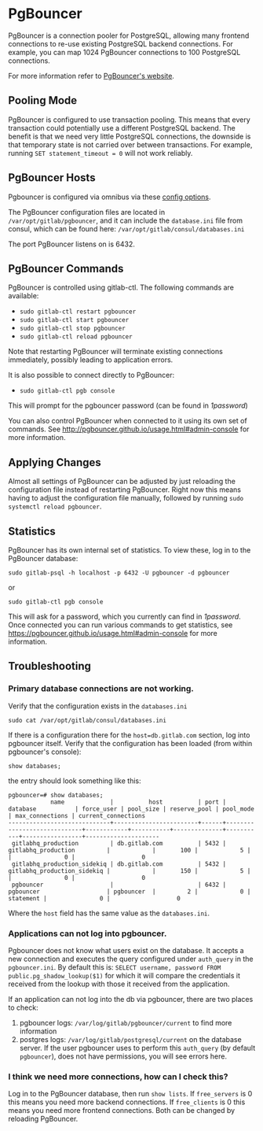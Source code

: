 # PgBouncer

PgBouncer is a connection pooler for PostgreSQL, allowing many frontend
connections to re-use existing PostgreSQL backend connections. For example, you
can map 1024 PgBouncer connections to 100 PostgreSQL connections.

For more information refer to [PgBouncer's
website](http://pgbouncer.github.io/).

## Pooling Mode

PgBouncer is configured to use transaction pooling. This means that every
transaction could potentially use a different PostgreSQL backend. The benefit is
that we need very little PostgreSQL connections, the downside is that temporary
state is not carried over between transactions. For example, running `SET
statement_timeout = 0` will not work reliably.

## PgBouncer Hosts

Pgbouncer is configured via omnibus via these [config options](https://gitlab.com/gitlab-org/omnibus-gitlab/blob/master/files/gitlab-config-template/gitlab.rb.template#L1587).

The PgBouncer configuration files are located in `/var/opt/gitlab/pgbouncer`,
and it can include the `database.ini` file from consul, which can be found 
here: `/var/opt/gitlab/consul/databases.ini`

The port PgBouncer listens on is 6432.

## PgBouncer Commands

PgBouncer is controlled using gitlab-ctl. The following commands are
available:

* `sudo gitlab-ctl restart pgbouncer`
* `sudo gitlab-ctl start pgbouncer`
* `sudo gitlab-ctl stop pgbouncer`
* `sudo gitlab-ctl reload pgbouncer`

Note that restarting PgBouncer will terminate existing connections immediately,
possibly leading to application errors.

It is also possible to connect directly to PgBouncer:

* `sudo gitlab-ctl pgb console`

This will prompt for the pgbouncer password (can be found in *1password*)

You can also control PgBouncer when connected to it using its own set of
commands. See <http://pgbouncer.github.io/usage.html#admin-console> for more
information.

## Applying Changes

Almost all settings of PgBouncer can be adjusted by just reloading the
configuration file instead of restarting PgBouncer. Right now this means having
to adjust the configuration file manually, followed by running `sudo systemctl
reload pgbouncer`.

## Statistics

PgBouncer has its own internal set of statistics. To view these, log in to the
PgBouncer database:

    sudo gitlab-psql -h localhost -p 6432 -U pgbouncer -d pgbouncer

or

    sudo gitlab-ctl pgb console

This will ask for a password, which you currently can find in *1password*. 
Once connected you can run various commands to
get statistics, see <https://pgbouncer.github.io/usage.html#admin-console> for
more information.

## Troubleshooting

### Primary database connections are not working.

Verify that the configuration exists in the `databases.ini`

    sudo cat /var/opt/gitlab/consul/databases.ini

If there is a configuration there for the `host=db.gitlab.com` section, log into 
pgbouncer itself. Verify that the configuration has been loaded (from within pgbouncer's console):

    show databases;

the entry should look something like this:

```
pgbouncer=# show databases;
            name             |          host          | port |          database           | force_user | pool_size | reserve_pool | pool_mode | max_connections | current_connections 
-----------------------------+------------------------+------+-----------------------------+------------+-----------+--------------+-----------+-----------------+---------------------
 gitlabhq_production         | db.gitlab.com          | 5432 | gitlabhq_production         |            |       100 |            5 |           |               0 |                   0
 gitlabhq_production_sidekiq | db.gitlab.com          | 5432 | gitlabhq_production_sidekiq |            |       150 |            5 |           |               0 |                   0
 pgbouncer                   |                        | 6432 | pgbouncer                   | pgbouncer  |         2 |            0 | statement |               0 |                   0
```

Where the `host` field has the same value as the `databases.ini`.

### Applications can not log into pgbouncer.

Pgbouncer does not know what users exist on the database. It accepts a new connection 
and executes the query configured under `auth_query` in the `pgbouncer.ini`. By default 
this is: `SELECT username, password FROM public.pg_shadow_lookup($1)` for which it will 
compare the credentials it received from the lookup with those it received from the 
application. 

If an application can not log into the db via pgbouncer, there are two places to check:

1. pgbouncer logs: `/var/log/gitlab/pgbouncer/current` to find more information
1. postgres logs: `/var/log/gitlab/postgresql/current` on the database server. If the 
user pgbouncer uses to perform this `auth_query` (by default `pgbouncer`), does not 
have permissions, you will see errors here.

### I think we need more connections, how can I check this?

Log in to the PgBouncer database, then run `show lists`. If `free_servers` is 0
this means you need more backend connections. If `free_clients` is 0 this means
you need more frontend connections. Both can be changed by reloading PgBouncer.
